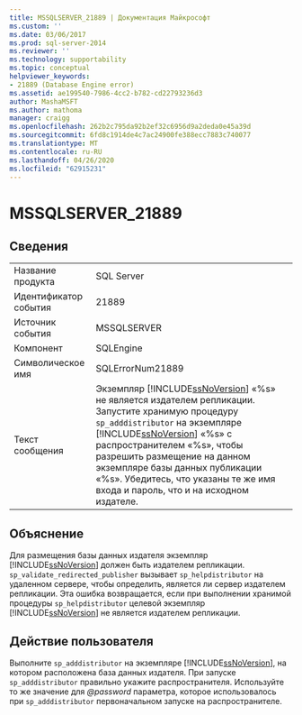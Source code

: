 ```yaml
---
title: MSSQLSERVER_21889 | Документация Майкрософт
ms.custom: ''
ms.date: 03/06/2017
ms.prod: sql-server-2014
ms.reviewer: ''
ms.technology: supportability
ms.topic: conceptual
helpviewer_keywords:
- 21889 (Database Engine error)
ms.assetid: ae199540-7986-4cc2-b782-cd22793236d3
author: MashaMSFT
ms.author: mathoma
manager: craigg
ms.openlocfilehash: 262b2c795da92b2ef32c6956d9a2deda0e45a39d
ms.sourcegitcommit: 6fd8c1914de4c7ac24900fe388ecc7883c740077
ms.translationtype: MT
ms.contentlocale: ru-RU
ms.lasthandoff: 04/26/2020
ms.locfileid: "62915231"
---
```

# <a name="mssqlserver_21889"></a>MSSQLSERVER_21889
    
## <a name="details"></a>Сведения  
  
|||  
|-|-|  
|Название продукта|SQL Server|  
|Идентификатор события|21889|  
|Источник события|MSSQLSERVER|  
|Компонент|SQLEngine|  
|Символическое имя|SQLErrorNum21889|  
|Текст сообщения|Экземпляр [!INCLUDE[ssNoVersion](../../includes/ssnoversion-md.md)] «%s» не является издателем репликации. Запустите хранимую процедуру `sp_adddistributor` на экземпляре [!INCLUDE[ssNoVersion](../../includes/ssnoversion-md.md)] «%s» с распространителем «%s», чтобы разрешить размещение на данном экземпляре базы данных публикации «%s». Убедитесь, что указаны те же имя входа и пароль, что и на исходном издателе.|  
  
## <a name="explanation"></a>Объяснение  
 Для размещения базы данных издателя экземпляр [!INCLUDE[ssNoVersion](../../includes/ssnoversion-md.md)] должен быть издателем репликации. `sp_validate_redirected_publisher` вызывает `sp_helpdistributor` на удаленном сервере, чтобы определить, является ли сервер издателем репликации. Эта ошибка возвращается, если при выполнении хранимой процедуры `sp_helpdistributor` целевой экземпляр [!INCLUDE[ssNoVersion](../../includes/ssnoversion-md.md)] не является издателем репликации.  
  
## <a name="user-action"></a>Действие пользователя  
 Выполните `sp_adddistributor` на экземпляре [!INCLUDE[ssNoVersion](../../includes/ssnoversion-md.md)], на котором расположена база данных издателя. При запуске `sp_adddistributor` правильно укажите распространителя. Используйте то же значение для *@password* параметра, которое использовалось при `sp_adddistributor` первоначальном запуске на распространителе.  
  
  
